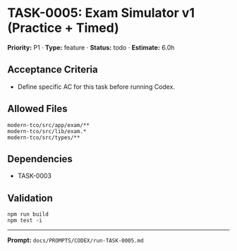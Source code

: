 # TASK-0005: Exam Simulator v1 (Practice + Timed)
**Priority:** P1 · **Type:** feature · **Status:** todo · **Estimate:** 6.0h

## Acceptance Criteria
- Define specific AC for this task before running Codex.

## Allowed Files
```
modern-tco/src/app/exam/**
modern-tco/src/lib/exam.*
modern-tco/src/types/**
```

## Dependencies
- TASK-0003

## Validation
```
npm run build
npm test -i
```

---
**Prompt:** `docs/PROMPTS/CODEX/run-TASK-0005.md`
